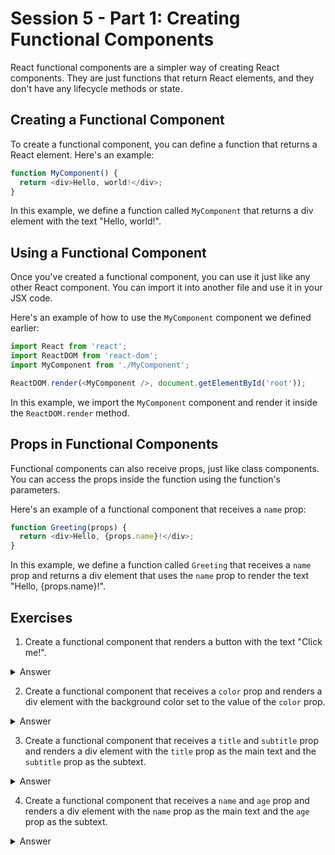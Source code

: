 # Session 5 - Part 1: Creating Functional Components

React functional components are a simpler way of creating React components. They are just functions that return React elements, and they don't have any lifecycle methods or state.

## Creating a Functional Component

To create a functional component, you can define a function that returns a React element. Here's an example:

```js
function MyComponent() {
  return <div>Hello, world!</div>;
}
```

In this example, we define a function called `MyComponent` that returns a div element with the text "Hello, world!".

## Using a Functional Component

Once you've created a functional component, you can use it just like any other React component. You can import it into another file and use it in your JSX code.

Here's an example of how to use the `MyComponent` component we defined earlier:

```js
import React from 'react';
import ReactDOM from 'react-dom';
import MyComponent from './MyComponent';

ReactDOM.render(<MyComponent />, document.getElementById('root'));
```

In this example, we import the `MyComponent` component and render it inside the `ReactDOM.render` method.

## Props in Functional Components

Functional components can also receive props, just like class components. You can access the props inside the function using the function's parameters.

Here's an example of a functional component that receives a `name` prop:

```js
function Greeting(props) {
  return <div>Hello, {props.name}!</div>;
}
```

In this example, we define a function called `Greeting` that receives a `name` prop and returns a div element that uses the `name` prop to render the text "Hello, {props.name}!".

## Exercises

1. Create a functional component that renders a button with the text "Click me!".

<details>
  <summary>Answer</summary>

 ```jsx

    function Button() {
      return <button>Click me!</button>;
    }

  ```
</details>

2. Create a functional component that receives a `color` prop and renders a div element with the background color set to the value of the `color` prop.

<details>
  <summary>Answer</summary>

 ```jsx

    function ColoredDiv(props) {
      return (<div style={{ backgroundColor: props.color}}>Colored div</div>);
    }

  ```
</details>

3. Create a functional component that receives a `title` and `subtitle` prop and renders a div element with the `title` prop as the main text and the `subtitle` prop as the subtext.

<details>
  <summary>Answer</summary>

 ```jsx

    function TitleSubtitle(props) {
      return (
        <div>
          <h1>{props.title}</h1>
          <h2>{props.subtitle}</h2>
        </div>
      );
    }

  ```
</details>

4. Create a functional component that receives a `name` and `age` prop and renders a div element with the `name` prop as the main text and the `age` prop as the subtext.

<details>
  <summary>Answer</summary>

 ```jsx

    function NameAge(props) {
      return (
        <div>
          <h1>{props.name}</h1>
          <h2>{props.age}</h2>
        </div>
      );
    }

  ```
</details>
